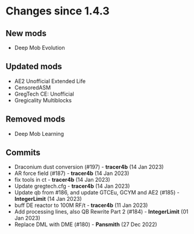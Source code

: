 # Changes since 1.4.3

## New mods
* Deep Mob Evolution

## Updated mods
* AE2 Unofficial Extended Life
* CensoredASM
* GregTech CE: Unofficial
* Gregicality Multiblocks

## Removed mods
* Deep Mob Learning

## Commits
* Draconium dust conversion (#197) - **tracer4b** (14 Jan 2023)
* AR force field (#187) - **tracer4b** (14 Jan 2023)
* fix tools in ct - **tracer4b** (14 Jan 2023)
* Update gregtech.cfg - **tracer4b** (14 Jan 2023)
* Update qb from #186, and update GTCEu, GCYM and AE2 (#185) - **IntegerLimit** (14 Jan 2023)
* buff DE reactor to 100M RF/t - **tracer4b** (11 Jan 2023)
* Add processing lines, also QB Rewrite Part 2 (#184) - **IntegerLimit** (01 Jan 2023)
* Replace DML with DME (#180) - **Pansmith** (27 Dec 2022)